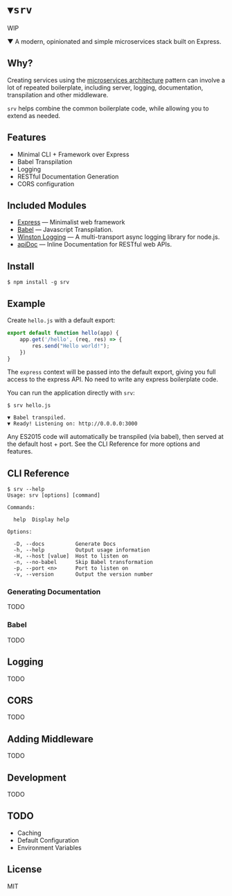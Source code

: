 # `▼srv`
WIP

▼ A modern, opinionated and simple microservices stack built on Express.

## Why?
Creating services using the [microservices architecture](http://martinfowler.com/articles/microservices.html) pattern can involve a lot of repeated boilerplate, including server, logging, documentation, transpilation and other middleware.

`srv` helps combine the common boilerplate code, while allowing you to extend as needed.

## Features
* Minimal CLI + Framework over Express
* Babel Transpilation
* Logging
* RESTful Documentation Generation
* CORS configuration

## Included Modules
* [Express](http://expressjs.com/) &mdash; Minimalist web framework
* [Babel](https://babeljs.io/) &mdash; Javascript Transpilation.
* [Winston Logging](https://github.com/winstonjs/winston) &mdash; A multi-transport async logging library for node.js.
* [apiDoc](http://apidocjs.com) &mdash; Inline Documentation for RESTful web APIs.

## Install
```
$ npm install -g srv
```

## Example
Create `hello.js` with a default export:
```javascript
export default function hello(app) {
    app.get('/hello', (req, res) => {
        res.send("Hello world!");
    })
}
```
The `express` context will be passed into the default export, giving you full access to the express API. No need to write any express boilerplate code.

You can run the application directly with `srv`:
```
$ srv hello.js

▼ Babel transpiled.
▼ Ready! Listening on: http://0.0.0.0:3000
```

Any ES2015 code will automatically be transpiled (via babel), then served at the default host + port. See the CLI Reference for more options and features.

## CLI Reference
```
$ srv --help
Usage: srv [options] [command]

Commands:

  help  Display help

Options:

  -D, --docs          Generate Docs
  -h, --help          Output usage information
  -H, --host [value]  Host to listen on
  -n, --no-babel      Skip Babel transformation
  -p, --port <n>      Port to listen on
  -v, --version       Output the version number
```

### Generating Documentation
TODO

### Babel
TODO

## Logging
TODO

## CORS
TODO

## Adding Middleware
TODO

## Development
TODO

## TODO
* Caching
* Default Configuration
* Environment Variables


## License
MIT
